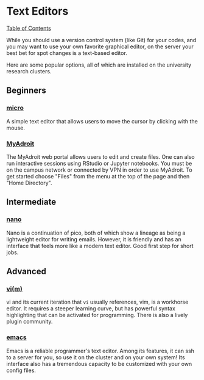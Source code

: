 # Text Editors

[Table of Contents](/hpc_beginning_workshop/)


While you should use a version control system (like Git) for your codes, and you may want to use your own favorite graphical editor, on the server your best bet for spot changes is a text-based editor.

Here are some popular options, all of which are installed on the university research clusters.

## Beginners

### [micro](https://micro-editor.github.io/)
A simple text editor that allows users to move the cursor by clicking with the mouse.

### <a href="https://myadroit.princeton.edu" target="_blank">MyAdroit</a>
The MyAdroit web portal allows users to edit and create files. One can also run interactive sessions using RStudio or Jupyter notebooks. You must be on the campus network or connected by VPN in order to use MyAdroit. To get started choose "Files" from the menu at the top of the page and then "Home Directory".

## Intermediate

### [nano](https://www.nano-editor.org/)
Nano is a continuation of pico, both of which show a lineage as being a lightweight editor for writing emails. However, it is friendly and has an interface that feels more like a modern text editor. Good first step for short jobs.

## Advanced

### [vi(m)](http://www.vim.org/download.php)
vi and its current iteration that `vi` usually references, vim, is a workhorse editor. It requires a steeper learning curve, but has powerful syntax highlighting that can be activated for programming. There is also a lively plugin community.

### [emacs](https://www.gnu.org/software/emacs/)
Emacs is a reliable programmer's text editor. Among its features, it can ssh to a server for you, so use it on the cluster and on your own system! Its interface also has a tremendous capacity to be customized with your own config files.
